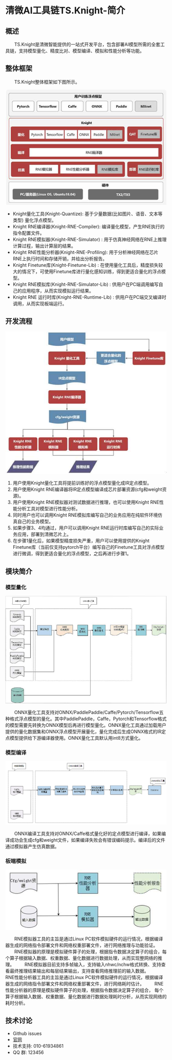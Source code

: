 # 清微AI工具链TS.Knight-简介

## 概述

&emsp;&emsp;TS.Knight是清微智能提供的一站式开发平台，包含部署AI模型所需的全套工具链，支持模型量化、精度比对、模型编译、模拟和性能分析等功能。

## 整体框架

&emsp;&emsp;TS.Knight整体框架如下图所示。

![](media/1.jpg#pic_center)

-   Knight量化工具(Knight-Quantize): 基于少量数据(比如图片、语音、文本等类型) 量化浮点模型。
-   Knight RNE编译器(Knight-RNE-Compiler): 编译量化模型，产生RNE执行的指令配置文件。
-   Knight RNE模拟器(Knight-RNE-Simulator) : 用于仿真神经网络在RNE上推理计算过程，输出计算层的结果。
-   Knight RNE性能分析器(Knight-RNE-Profiling): 用于分析神经网络在芯片RNE上执行时间和存储开销，并给出分析报告。
-   Knight Finetune库(Knight-Finetune-Lib) : 在使用量化工具后，精度损失较大的情况下，可使用Finetune库进行量化感知训练，得到更适合量化的浮点模型。
-   Knight RNE模拟库(Knight-RNE-Simulator-Lib) : 供用户在PC端调用编写自己的应用程序，从而实现模拟运行结果。
-   Knight RNE 运行时库(Knight-RNE-Runtime-Lib) : 供用户在PC端交叉编译时调用，从而实现板端运行。

## 开发流程

![](media/2.jpg#pic_center)

1.  用户使用Knight量化工具将提前训练好的浮点模型量化成IR定点模型。
2.  用户使用Knight RNE编译器将IR定点模型编译成芯片部署资源(cfg和weight资源)。
3.  用户使用Knight RNE模拟器对测试数据进行推理，也可以使用Knight RNE性能分析工具对模型进行性能分析。
4.  同时用户也可以调用Knight RNE模拟库编写自己的业务应用在纯软件环境仿真自己的业务模型。
5.  如果步骤3、4均通过，用户可以调用Knight RNE运行时库编写自己的实际业务应用，部署到清微芯片上。
6.  在步骤1量化后，如果模型精度损失严重，用户可以使用提供的Knight Finetune库（当前仅支持pytorch平台）编写自己的Finetune工具对浮点模型进行微调，得到更适合量化的浮点模型，之后再进行步骤1。

## 模块简介

### 模型量化

![](media/3.jpg#pic_center)

&emsp;&emsp;ONNX量化工具支持对ONNX/PaddlePaddle/Caffe/Pytorch/Tensorflow五种格式浮点模型的量化。其中PaddlePaddle，Caffe，Pytorch和Tensorflow格式的模型需要先转换为ONNX模型后再进行模型量化。ONNX量化工具通过加载用户提供的量化数据集和ONNX浮点模型开展量化，量化完成后生成ONNX格式的IR定点模型提供给下游编译器使用。ONNX量化工具默认用int8方式量化。

### 模型编译

![](media/4.png#pic_center)

&emsp;&emsp;ONNX编译工具支持对ONNX/Caffe格式量化好的定点模型进行编译，如果编译成功会生成cfg和weight文件，如果编译失败会有错误编码提示。编译后的文件通过模拟器产生仿真数据。

### 板端模拟

![](media/5.jpg#pic_center)

&emsp;&emsp;RNE模拟器工具的主旨是通过Linux PC软件模拟硬件的运行情况，根据编译器生成的网络指令部署文件和网络权重部署文件，进行网络推理与功能验证。
&emsp;&emsp;RNE模拟器的原理是模拟硬件算子的处理，根据指令数据决定算子的组合，每个算子根据输入数据、权重数据、量化数据进行数据处理，从而实现整网络的推理。
&emsp;&emsp;RNE模拟器目前支持多帧输入，支持输入nhwc/nchw格式转换、支持查看最终推理结果输出和每层结果输出，支持查看网络推理前的输入数据。
&emsp;&emsp;RNE性能分析器工具的主旨是通过Linux PC软件模拟硬件的运行情况，根据编译器生成的网络指令部署文件和网络权重部署文件，进行网络耗时估计。
&emsp;&emsp;RNE性能分析器的原理是模拟硬件算子的处理，根据指令数据决定算子的组合， 每个算子根据输入数据、权重数据、量化数据进行数据处理耗时分析，从而实现网络的耗时分析。


## 技术讨论

- Github issues
- [官网](http://www.tsingmicro.com/)
- 技术支持: 010-61934861
- QQ 群: 123456

